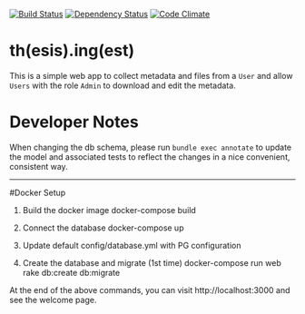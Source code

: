 [![Build Status](https://travis-ci.org/MITLibraries/thing.svg?branch=master)](https://travis-ci.org/MITLibraries/thing)
[![Dependency Status](https://gemnasium.com/badges/github.com/MITLibraries/thing.svg)](https://gemnasium.com/github.com/MITLibraries/thing)
[![Code Climate](https://codeclimate.com/github/MITLibraries/thing/badges/gpa.svg)](https://codeclimate.com/github/MITLibraries/thing)

# th(esis).ing(est)

This is a simple web app to collect metadata and files from a `User` and allow
`Users` with the role `Admin` to download and edit the metadata.

# Developer Notes

When changing the db schema, please run `bundle exec annotate` to update the
model and associated tests to reflect the changes in a nice convenient,
consistent way.



*********************************************************************************
#Docker Setup

1. Build the docker image
    docker-compose build
    
2. Connect the database
    docker-compose up

3. Update default config/database.yml with PG configuration
    
    
4. Create the database and migrate (1st time)
    docker-compose run web rake db:create db:migrate
    
    
At the end of the above commands, you can visit http://localhost:3000 and see the welcome page.